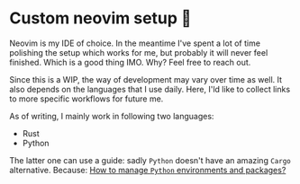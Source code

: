 # Custom neovim setup 🚀

Neovim is my IDE of choice. In the meantime I've spent a lot of time
polishing the setup which works for me, but probably it will never
feel finished.
Which is a good thing IMO. Why? Feel free to reach out.

Since this is a WIP, the way of development may vary over time as
well. It also depends on the languages that I use daily. Here, I'ld
like to collect links to more specific workflows for future me.

As of writing, I mainly work in following two languages:

* Rust
* Python

The latter one can use a guide: sadly `Python` doesn't have an amazing
`Cargo` alternative.
Because: [How to manage `Python` environments and packages?](docs/python.md)
